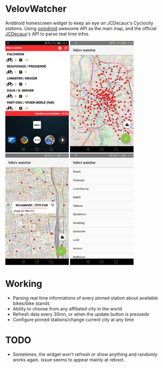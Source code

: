 # VelovWatcher
Anddroid homescreen widget to keep an eye on JCDecaux's Cyclocity stations. Using [osmdroid](https://github.com/osmdroid/osmdroid) awesome API as the main map, and the official [JCDecaux](https://developer.jcdecaux.com/#/opendata/vls?page=getstarted)'s API to parse real time infos.


<img src="homescreen.png" height="350" width="200"> <img src="city.png" height="350" width="200"> <img src="station.png" height="350" width="200"> <img src="contracts.png" height="350" width="200"> 

# Working
* Parsing real time informations of every pinned station about available bikes/bike stands
* Ability to choose from any affiliated city in the world
* Refresh data every 30mn, or when the update button is pressedx
* Configure pinned stations/change current city at any time

# TODO
* Sometimes, the widget won't refresh or show anything and randomly works again. Issue seems to appear mainly at reboot.
